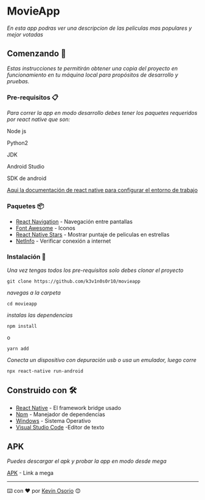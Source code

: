 # MovieApp

_En esta app podras ver una descripcion de las peliculas mas populares y mejor votadas_

## Comenzando 🚀

_Estas instrucciones te permitirán obtener una copia del proyecto en funcionamiento en tu máquina local para propósitos de desarrollo y pruebas._

### Pre-requisitos 📋

_Para correr la app en modo desarrollo debes tener los paquetes requeridos por react native que son:_

Node js

Python2

JDK

Android Studio

SDK de android

[Aqui la documentación de react native para configurar el entorno de trabajo](https://reactnative.dev/docs/environment-setup)

### Paquetes 📦

- [React Navigation](https://reactnavigation.org/) - Navegación entre pantallas
- [Font Awesome](https://www.npmjs.com/package/@fortawesome/react-native-fontawesome) - Iconos
- [React Native Stars](https://www.npmjs.com/package/react-native-stars) - Mostrar puntaje de peliculas en estrellas
- [NetInfo]() - Verificar conexión a internet

### Instalación 🔧

_Una vez tengas todos los pre-requisitos solo debes clonar el proyecto_

```
git clone https://github.com/k3v1n0s0r10/movieapp
```

_navegas a la carpeta_

```
cd movieapp
```

_instalas las dependencias_

```
npm install
```
o
```
yarn add
```

_Conecta un dispositivo con depuración usb o usa un emulador, luego corre_

```
npx react-native run-android
```


## Construido con 🛠️

- [React Native](https://reactnative.dev/) - El framework bridge usado
- [Npm](https://www.npmjs.com/) - Manejador de dependencias
- [Windows](https://www.microsoft.com/es-co/windows) - Sistema Operativo
- [Visual Studio Code](https://code.visualstudio.com/) -Editor de texto

## APK

_Puedes descargar el apk y probar la app en modo desde mega_

[APK](https://mega.nz/file/u3xBWYba#W1c-ahurHm3kCn-a2WOORVMckzK0YWy07fEjhWNizxw) - Link a mega



---

⌨️ con ❤️ por [Kevin Osorio](https://github.com/k3v1n0s0r10) 😊
